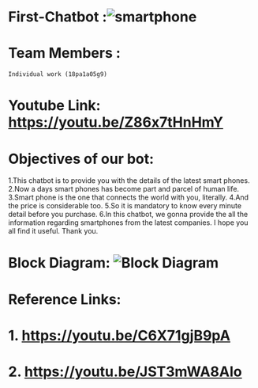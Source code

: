 # First-Chatbot :![smartphone](https://user-images.githubusercontent.com/73065802/96467747-e262c080-1248-11eb-9be4-6d7eb168f9b6.jpg)


# Team Members :
    Individual work (18pa1a05g9)

#  Youtube Link: https://youtu.be/Z86x7tHnHmY

# Objectives of our bot:
   1.This chatbot is to provide you with the details of the latest smart phones. 
   2.Now a days smart phones has become part and parcel of human life. 
   3.Smart phone is the one that connects the world with you, literally. 
   4.And the price is considerable too. 
   5.So it is mandatory to know every minute detail before you purchase. 
   6.In this chatbot, we gonna provide the all the information regarding smartphones from the latest companies. 
   I hope you all find it useful.
   Thank you.

# Block Diagram: ![Block Diagram](https://user-images.githubusercontent.com/73065802/96475323-82bce300-1251-11eb-9a9b-621fc8b805fb.png)

# Reference Links:
  #       1. https://youtu.be/C6X71gjB9pA
  #       2. https://youtu.be/JST3mWA8AIo

